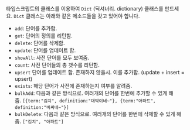 타입스크립트의 클래스를 이용하여 `Dict` (딕셔너리. dictionary) 클래스를 만드세요. `Dict` 클래스는 아래와 같은 메소드들을 갖고 있어야 합니다.

- `add`: 단어를 추가함.
- `get`: 단어의 정의를 리턴함.
- `delete`: 단어를 삭제함.
- `update`: 단어를 업데이트 함.
- `showAll`: 사전 단어를 모두 보여줌.
- `count`: 사전 단어들의 총 갯수를 리턴함.
- `upsert` 단어를 업데이트 함. 존재하지 않을시. 이를 추가함. (update + insert = upsert)
- `exists`: 해당 단어가 사전에 존재하는지 여부를 알려줌.
- `bulkAdd`: 다음과 같은 방식으로. 여러개의 단어를 한번에 추가할 수 있게 해줌. `[{term:"김치", definition:"대박이네~"}, {term:"아파트", definition:"비싸네~"}]`
- `bulkDelete`: 다음과 같은 방식으로. 여러개의 단어를 한번에 삭제할 수 있게 해줌. `["김치", "아파트"]`